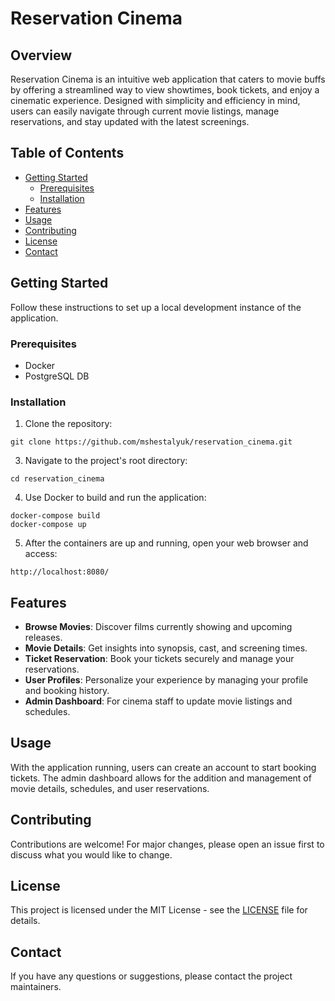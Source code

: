 # Reservation Cinema

## Overview
Reservation Cinema is an intuitive web application that caters to movie buffs by offering a streamlined way to view showtimes, book tickets, and enjoy a cinematic experience. Designed with simplicity and efficiency in mind, users can easily navigate through current movie listings, manage reservations, and stay updated with the latest screenings.

## Table of Contents
- [Getting Started](#getting-started)
  - [Prerequisites](#prerequisites)
  - [Installation](#installation)
- [Features](#features)
- [Usage](#usage)
- [Contributing](#contributing)
- [License](#license)
- [Contact](#contact)

## Getting Started
Follow these instructions to set up a local development instance of the application.

### Prerequisites
- Docker
- PostgreSQL DB

### Installation
1. Clone the repository:
```
git clone https://github.com/mshestalyuk/reservation_cinema.git
```

3. Navigate to the project's root directory:
```
cd reservation_cinema
```

4. Use Docker to build and run the application:
```
docker-compose build
docker-compose up
```

5. After the containers are up and running, open your web browser and access:
```
http://localhost:8080/
```

## Features
- **Browse Movies**: Discover films currently showing and upcoming releases.
- **Movie Details**: Get insights into synopsis, cast, and screening times.
- **Ticket Reservation**: Book your tickets securely and manage your reservations.
- **User Profiles**: Personalize your experience by managing your profile and booking history.
- **Admin Dashboard**: For cinema staff to update movie listings and schedules.

## Usage
With the application running, users can create an account to start booking tickets. The admin dashboard allows for the addition and management of movie details, schedules, and user reservations.

## Contributing
Contributions are welcome! For major changes, please open an issue first to discuss what you would like to change.

## License
This project is licensed under the MIT License - see the [LICENSE](LICENSE) file for details.

## Contact
If you have any questions or suggestions, please contact the project maintainers.


